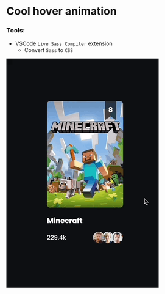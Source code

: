 # Cool hover animation

### Tools:

- VSCode `Live Sass Compiler` extension
  - Convert `Sass` to `CSS`

![](demo.gif)
